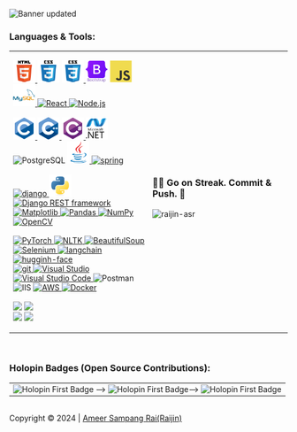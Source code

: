![Banner updated](https://github.com/user-attachments/assets/b8a666ff-bad9-4e33-b11c-9476539e85bf)
<br>
    <h3 align="left">Languages & Tools:</h3>

<table>
    <tr>
        <td width="50%">
            <p> 
                <a href="https://www.w3.org/html/" target="_blank" rel="noreferrer"> <img src="https://raw.githubusercontent.com/devicons/devicon/master/icons/html5/html5-original-wordmark.svg" alt="html5" width="40" height="40"/> </a> 
                <img src="https://raw.githubusercontent.com/devicons/devicon/master/icons/css3/css3-original-wordmark.svg" alt="css3" width="40" height="40"/> 
                <a href="https://www.w3schools.com/css/" target="_blank" rel="noreferrer"> <img src="https://raw.githubusercontent.com/devicons/devicon/master/icons/css3/css3-original-wordmark.svg" alt="css3" width="40" height="40"/> </a> 
                <img src="https://raw.githubusercontent.com/devicons/devicon/master/icons/bootstrap/bootstrap-original-wordmark.svg" alt="bootstrap" width="40" height="40"/>
                <a href="https://developer.mozilla.org/en-US/docs/Web/JavaScript" target="_blank" rel="noreferrer"> <img src="https://raw.githubusercontent.com/devicons/devicon/master/icons/javascript/javascript-original.svg" alt="javascript" width="40" height="40"/> </a> 
                <a href="https://www.mysql.com/" target="_blank" rel="noreferrer"> <img src="https://raw.githubusercontent.com/devicons/devicon/master/icons/mysql/mysql-original-wordmark.svg" alt="mysql" width="40" height="40"/> 
                </a>
                <a href="https://reactjs.org/" target="_blank" rel="noreferrer">
    <img src="https://upload.wikimedia.org/wikipedia/commons/a/a7/React-icon.svg" alt="React" width="40" height="40"/>
</a>
                <a href="https://nodejs.org/" target="_blank" rel="noreferrer"> <img src="https://www.vectorlogo.zone/logos/nodejs/nodejs-icon.svg" alt="Node.js" width="40" height="40"/> </a>
                <br><br>
                <a href="https://www.cprogramming.com/" target="_blank" rel="noreferrer"> <img src="https://raw.githubusercontent.com/devicons/devicon/master/icons/c/c-original.svg" alt="c" width="40" height="40"/> </a> 
                <a href="https://www.w3schools.com/cpp/" target="_blank" rel="noreferrer"> <img src="https://raw.githubusercontent.com/devicons/devicon/master/icons/cplusplus/cplusplus-original.svg" alt="cplusplus" width="40" height="40"/> </a>
                <a href="https://www.w3schools.com/cs/" target="_blank" rel="noreferrer"> <img src="https://raw.githubusercontent.com/devicons/devicon/master/icons/csharp/csharp-original.svg" alt="csharp" width="40" height="40"/> </a> 
                <a href="https://dotnet.microsoft.com/" target="_blank" rel="noreferrer"> <img src="https://raw.githubusercontent.com/devicons/devicon/master/icons/dot-net/dot-net-original-wordmark.svg" alt="dotnet" width="40" height="40"/> </a>
                <img src="https://www.vectorlogo.zone/logos/postgresql/postgresql-icon.svg" alt="PostgreSQL" width="40" height="40"/>
                <a href="https://www.java.com" target="_blank" rel="noreferrer"> <img src="https://raw.githubusercontent.com/devicons/devicon/master/icons/java/java-original.svg" alt="java" width="40" height="40"/> </a>
                <a href="https://spring.io/" target="_blank" rel="noreferrer"> <img src="https://www.vectorlogo.zone/logos/springio/springio-icon.svg" alt="spring" width="40" height="40"/> </a> 
                <br><br>
                <a href="https://www.djangoproject.com/" target="_blank" rel="noreferrer"> <img src="https://cdn.worldvectorlogo.com/logos/django.svg" alt="django" width="40" height="40"/> </a> 
                <a href="https://www.python.org" target="_blank" rel="noreferrer"> <img src="https://raw.githubusercontent.com/devicons/devicon/master/icons/python/python-original.svg" alt="python" width="40" height="40"/> </a> 
                <a href="https://www.django-rest-framework.org/" target="_blank" rel="noreferrer"> 
    <img src="https://storage.caktusgroup.com/media/blog-images/drf-logo2.png" alt="Django REST framework" width="60" height="40"/> </a>
                <a href="https://matplotlib.org/" target="_blank" rel="noreferrer"> <img src="https://upload.wikimedia.org/wikipedia/commons/8/84/Matplotlib_icon.svg" alt="Matplotlib" width="40" height="40"/> </a>
                <a href="https://en.wikipedia.org/wiki/Pandas_(software)" target="_blank" rel="noreferrer"> <img src="https://encrypted-tbn0.gstatic.com/images?q=tbn:ANd9GcQ-NEICv1aGTvDRncdvM_fXoah5SNWx4pXAvg&s" alt="Pandas" width="40" height="40"/> </a>
                <a href="https://numpy.org/" target="_blank" rel="noreferrer"> <img src="https://www.vectorlogo.zone/logos/numpy/numpy-icon.svg" alt="NumPy" width="40" height="40"/> </a>
                <a href="https://opencv.org/" target="_blank" rel="noreferrer"> <img src="https://www.vectorlogo.zone/logos/opencv/opencv-icon.svg" alt="OpenCV" width="40" height="40"/> </a>
                <br><br>
                <a href="https://pytorch.org/" target="_blank" rel="noreferrer">
    <img src="https://pytorch.org/assets/images/pytorch-logo.png" alt="PyTorch" width="40" height="40"/>
</a>
<a href="https://www.nltk.org/" target="_blank" rel="noreferrer">
    <img src="https://freshers-in.s3.ap-south-1.amazonaws.com/wp-content/files/2023/02/08121426/nltk_logo.png" alt="NLTK" width="40" height="40"/>
</a>
                <a href="https://www.crummy.com/software/BeautifulSoup/" target="_blank" rel="noreferrer">
    <img src="https://datascientest.com/en/files/2024/01/beautiful-soup.png" alt="BeautifulSoup" width="70" height="40"/>
</a>
                <a href="https://www.selenium.dev/" target="_blank" rel="noreferrer">
    <img src="https://www.selenium.dev/images/selenium_logo_square_green.png" alt="Selenium" width="40" height="40"/>
</a>
                <a href="https://www.langchain.com/" target="_blank" rel="noreferrer">
    <img src="https://encrypted-tbn0.gstatic.com/images?q=tbn:ANd9GcTBTTRnKF1tRLansGww8kk6ceZvxZNs4D2tLyOHorQusfUAfzYq7bIt-fftRRIkfuE7VHU" alt="langchain" width="60" height="40"/>
</a>

<a href="https://huggingface.co/" target="_blank" rel="noreferrer">
    <img src="https://encrypted-tbn0.gstatic.com/images?q=tbn:ANd9GcROmjEBevfH7YP-AnIbZrxkvnBfXRsAP5EvhQ&s" alt="hugginh-face" width="70" height="40"/>
</a>

<br>
<a href="https://git-scm.com/" target="_blank" rel="noreferrer"> <img src="https://www.vectorlogo.zone/logos/git-scm/git-scm-icon.svg" alt="git" width="40" height="40"/> </a> 
                <a href="https://visualstudio.microsoft.com/" target="_blank" rel="noreferrer"> <img src="https://upload.wikimedia.org/wikipedia/commons/thumb/5/59/Visual_Studio_Icon_2019.svg/512px-Visual_Studio_Icon_2019.svg.png" alt="Visual Studio" width="40" height="40"/> </a>
                <a href="https://code.visualstudio.com/" target="_blank" rel="noreferrer"> <img src="https://www.vectorlogo.zone/logos/visualstudio_code/visualstudio_code-icon.svg" alt="Visual Studio Code" width="40" height="40"/> </a>
                <img src="https://www.vectorlogo.zone/logos/getpostman/getpostman-icon.svg" alt="Postman" width="40" height="40"/>
                <img src="https://www.vectorlogo.zone/logos/microsoft/microsoft-icon.svg" alt="IIS" width="40" height="40"/>
                 <a href="https://aws.amazon.com/" target="_blank" rel="noreferrer">
    <img src="https://logos-world.net/wp-content/uploads/2021/08/Amazon-Web-Services-AWS-Logo.png" alt="AWS" width="60" height="40"/>
    </a>
                    <a href="https://www.docker.com/" target="_blank" rel="noreferrer">
    <img src="https://www.vectorlogo.zone/logos/docker/docker-icon.svg" alt="Docker" width="40" height="40"/>
</a>
                <br><br>
                <img src="https://img.shields.io/badge/Wordpress-21759B?style=for-the-badge&logo=wordpress&logoColor=white" />  <img src="https://img.shields.io/badge/Windows-0078D6?style=for-the-badge&logo=windows&logoColor=white" />  <br><img src="https://img.shields.io/badge/Ubuntu-E95420?style=for-the-badge&logo=ubuntu&logoColor=white" />
                <img src="https://img.shields.io/badge/GitHub-100000?style=for-the-badge&logo=github&logoColor=white" />
            </div>
        </td>
        <td width="50%">
            <h3 aligh="center">🧑‍💻 Go on Streak. Commit & Push. 🚀</h3>
            <img align="center" src="https://github-readme-streak-stats.herokuapp.com/?user=raijin-asr&" alt="raijin-asr" />
        </td>
    </tr>
</table>
<br>
    <h3 align="left">Holopin Badges (Open Source Contributions):</h3>
    <table>
    <tr>
        <td>
            <img src="https://assets.holopin.io/hf2024levels/level0-sloth-hello-0-0-0-0.webp" alt="Holopin First Badge" width="140" height="140"/> -->
            <img src="https://assets.holopin.io/hf2024levels/level1-sloth-terminal-coffee-0-0-0.webp" alt="Holopin First Badge" width="140" height="140"/>-->
            <img src="https://assets.holopin.io/hf2024levels/level2-sloth-hello-tea-hoodie-0-0.webp" alt="Holopin First Badge" width="140" height="140"/>
         </td>
    </tr>
</table>
   <br> 
Copyright &copy; 2024 | <a href="https://ameersampangrai.com.np/"> Ameer Sampang Rai(Raijin) </a>
